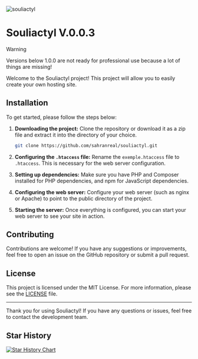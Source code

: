 ![souliactyl](https://github.com/SahranREAL/Souliactyl/assets/94926019/c3ee3f32-bc26-44b1-8dd3-a6e74be611fe)

# Souliactyl V.0.0.3

> [!WARNING]  
> Versions below 1.0.0 are not ready for professional use because a lot of things are missing!

Welcome to the Souliactyl project! This project will allow you to easily create your own hosting site.

## Installation

To get started, please follow the steps below:

1. **Downloading the project:**
   Clone the repository or download it as a zip file and extract it into the directory of your choice.
   
   ```bash
   git clone https://github.com/sahranreal/souliactyl.git
   ```

2. **Configuring the `.htaccess` file:**
   Rename the `exemple.htaccess` file to `.htaccess`. This is necessary for the web server configuration.

3. **Setting up dependencies:**
   Make sure you have PHP and Composer installed for PHP dependencies, and npm for JavaScript dependencies.

4. **Configuring the web server:**
   Configure your web server (such as nginx or Apache) to point to the public directory of the project.

5. **Starting the server:**
   Once everything is configured, you can start your web server to see your site in action.

## Contributing

Contributions are welcome! If you have any suggestions or improvements, feel free to open an issue on the GitHub repository or submit a pull request.

## License

This project is licensed under the MIT License. For more information, please see the [LICENSE](LICENSE) file.

---

Thank you for using Souliactyl! If you have any questions or issues, feel free to contact the development team.

## Star History

[![Star History Chart](https://api.star-history.com/svg?repos=sahranreal/souliactyl&type=Date)](https://star-history.com/#sahranreal/souliactyl&Date)